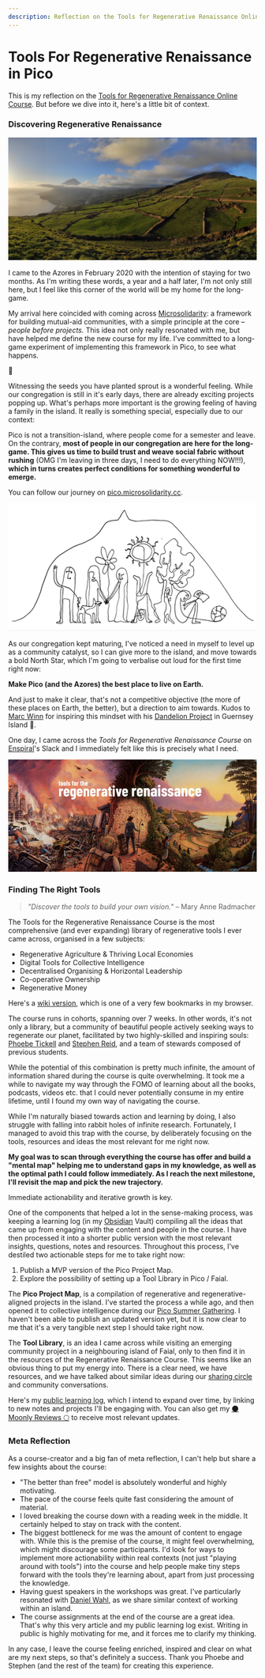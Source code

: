```yaml
---
description: Reflection on the Tools for Regenerative Renaissance Online Course.
---
```


# Tools For Regenerative Renaissance in Pico

This is my reflection on the [Tools for Regenerative Renaissance Online Course](https://dandelion.earth/events/606dd3e63acbbf000ddaf497). But before we dive into it, here's a little bit of context.

### Discovering Regenerative Renaissance

![](../.gitbook/assets/pano_20200223_175558.jpg)

I came to the Azores in February 2020 with the intention of staying for two months. As I'm writing these words, a year and a half later, I'm not only still here, but I feel like this corner of the world will be my home for the long-game.

My arrival here coincided with coming across [Microsolidarity](https://microsolidarity.cc): a framework for building mutual-aid communities, with a simple principle at the core – _people before projects._ This idea not only really resonated with me, but have helped me define the new course for my life. I've committed to a long-game experiment of implementing this framework in Pico, to see what happens.

🌱

Witnessing the seeds you have planted sprout is a wonderful feeling. While our congregation is still in it's early days, there are already exciting projects popping up. What's perhaps more important is the growing feeling of having a family in the island. It really is something special, especially due to our context:

Pico is not a transition-island, where people come for a semester and leave. On the contrary, **most of people in our congregation are here for the long-game. This gives us time to build trust and weave social fabric without rushing** \(OMG I'm leaving in three days, I need to do everything NOW!!!\), **which in turns creates perfect conditions for something wonderful to emerge.**

You can follow our journey on [pico.microsolidarity.cc](https://pico.microsolidarity.cc).

![](../.gitbook/assets/pico-gathering.jpg)

As our congregation kept maturing, I've noticed a need in myself to level up as a community catalyst, so I can give more to the island, and move towards a bold North Star, which I'm going to verbalise out loud for the first time right now:

**Make Pico \(and the Azores\) the best place to live on Earth.**

And just to make it clear, that's not a competitive objective \(the more of these places on Earth, the better\), but a direction to aim towards. Kudos to [Marc Winn](https://marcwinn.com/) for inspiring this mindset with his [Dandelion Project](http://dandelion.gg/) in Guernsey Island 🙏.

One day, I came across the _Tools for Regenerative Renaissance Course_ on [Enspiral](https://enspiral.com)'s Slack and I immediately felt like this is precisely what I need.

![](../.gitbook/assets/tools.jpg)

### Finding The Right Tools

> _"Discover the tools to build your own vision."_  – Mary Anne Radmacher

The Tools for the Regenerative Renaissance Course is the most comprehensive \(and ever expanding\) library of regenerative tools I ever came across, organised in a few subjects:

* Regenerative Agriculture & Thriving Local Economies
* Digital Tools for Collective Intelligence
* Decentralised Organising & Horizontal Leadership
* Co-operative Ownership
* Regenerative Money

Here's a [wiki version](https://wiki.renaissance.university/), which is one of a very few bookmarks in my browser.

The course runs in cohorts, spanning over 7 weeks. In other words, it's not only a library, but a community of beautiful people actively seeking ways to regenerate our planet, facilitated by two highly-skilled and inspiring souls: [Phoebe Tickell](http://www.phoebetickell.com/) and [Stephen Reid](https://stephenreid.net/), and a team of stewards composed of previous students.

While the potential of this combination is pretty much infinite, the amount of information shared during the course is quite overwhelming. It took me a while to navigate my way through the FOMO of learning about all the books, podcasts, videos etc. that I could never potentially consume in my entire lifetime, until I found my own way of navigating the course.

While I'm naturally biased towards action and learning by doing, I also struggle with falling into rabbit holes of infinite research. Fortunately, I managed to avoid this trap with the course, by deliberately focusing on the tools, resources and ideas the most relevant for me right now.

**My goal was to scan through everything the course has offer and build a "mental map" helping me to understand gaps in my knowledge, as well as the optimal path I could follow immediately. As I reach the next milestone, I'll revisit the map and pick the new trajectory.**

Immediate actionability and iterative growth is key.

One of the components that helped a lot in the sense-making process, was keeping a learning log \(in my [Obsidian](https://obsidian.md) Vault\) compiling all the ideas that came up from engaging with the content and people in the course. I have then processed it into a shorter public version with the most relevant insights, questions, notes and resources. Throughout this process, I've destiled two actionable steps for me to take right now:

1. Publish a MVP version of the Pico Project Map.
2. Explore the possibility of setting up a Tool Library in Pico / Faial.

The **Pico Project Map**, is a compilation of regenerative and regenerative-aligned projects in the island. I've started the process a while ago, and then opened it to collective intelligence during our [Pico Summer Gathering](https://pico.microsolidarity.cc/projects/summer-gathering-2021). I haven't been able to publish an updated version yet, but it is now clear to me that it's a very tangible next step I should take right now.

The **Tool Library**, is an idea I came across while visiting an emerging community project in a neighbouring island of Faial, only to then find it in the resources of the Regenerative Renaissance Course. This seems like an obvious thing to put my energy into. There is a clear need, we have resources, and we have talked about similar ideas during our [sharing circle](https://pico.microsolidarity.cc/sharing-circle) and community conversations.

Here's my [public learning log](https://journal.michalkorzonek.com/notes/learning-log-regenerative-renaissance-course), which I intend to expand over time, by linking to new notes and projects I'll be engaging with. You can also get my [🌑 Moonly Reviews 🌕](https://mindjuggling.substack.com) to receive most relevant updates.

### Meta Reflection

As a course-creator and a big fan of meta reflection, I can't help but share a few insights about the course:

* "The better than free" model is absolutely wonderful and highly motivating.
* The pace of the course feels quite fast considering the amount of material.
* I loved breaking the course down with a reading week in the middle. It certainly helped to stay on track with the content.
* The biggest bottleneck for me was the amount of content to engage with. While this is the premise of the course, it might feel overwhelming, which might discourage some participants. I'd look for ways to implement more actionability within real contexts \(not just "playing around with tools"\) into the course and help people make tiny steps forward with the tools they're learning about, apart from just processing the knowledge.
* Having guest speakers in the workshops was great. I've particularly resonated with [Daniel Wahl](https://www.resilience.org/resilience-author/daniel-wahl/), as we share similar context of working within an island.
* The course assignments at the end of the course are a great idea. That's why this very article and my public learning log exist. Writing in public is highly motivating for me, and it forces me to clarify my thinking.

In any case, I leave the course feeling enriched, inspired and clear on what are my next steps, so that's definitely a success. Thank you Phoebe and Stephen \(and the rest of the team\) for creating this experience.

